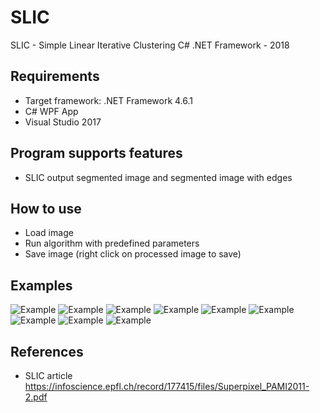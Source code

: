 # SLIC

SLIC - Simple Linear Iterative Clustering C# .NET Framework - 2018

Requirements
-----
  - Target framework: .NET Framework 4.6.1
  - C# WPF App
  - Visual Studio 2017

Program supports features
-----
  - SLIC output segmented image and segmented image with edges
   
How to use
-----
  - Load image
  - Run algorithm with predefined parameters
  - Save image (right click on processed image to save)
  
Examples
-----
<img src="https://github.com/kruherson1337/SLIC/blob/master/examples/example2.jpg?raw=true" alt="Example"/>
<img src="https://github.com/kruherson1337/SLIC/blob/master/examples/example2.jpg?raw=true" alt="Example"/>
<img src="https://github.com/kruherson1337/SLIC/blob/master/examples/example3.jpg?raw=true" alt="Example"/>
<img src="https://github.com/kruherson1337/SLIC/blob/master/examples/example4.jpg?raw=true" alt="Example"/>
<img src="https://github.com/kruherson1337/SLIC/blob/master/examples/example5.jpg?raw=true" alt="Example"/>
<img src="https://github.com/kruherson1337/SLIC/blob/master/examples/example6.jpg?raw=true" alt="Example"/>
<img src="https://github.com/kruherson1337/SLIC/blob/master/examples/example7.jpg?raw=true" alt="Example"/>
<img src="https://github.com/kruherson1337/SLIC/blob/master/examples/example8.jpg?raw=true" alt="Example"/>
<img src="https://github.com/kruherson1337/SLIC/blob/master/examples/example9.jpg?raw=true" alt="Example"/>

References
-----
  - SLIC article https://infoscience.epfl.ch/record/177415/files/Superpixel_PAMI2011-2.pdf
